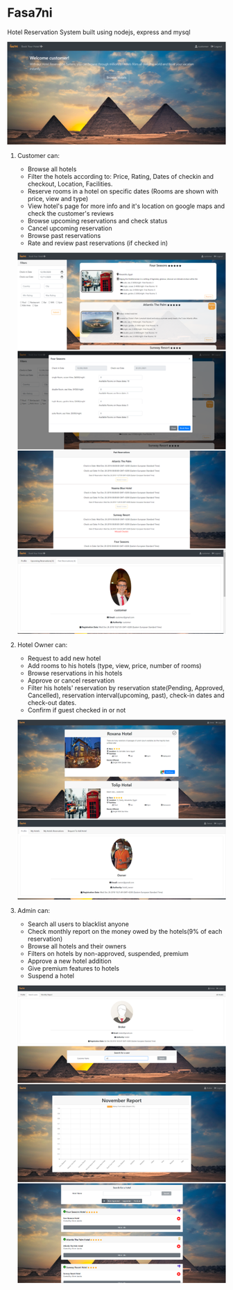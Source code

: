 # Fasa7ni

Hotel Reservation System built using nodejs, express and mysql

![Home page](screenshots/home.PNG)


1. Customer can:
    - Browse all hotels
    - Filter the hotels according to: Price, Rating, Dates of checkin and checkout, Location, Facilities.
    - Reserve rooms in a hotel on specific dates (Rooms are shown with price, view and type)
    - View hotel's page for more info and it's location on google maps and check the customer's reviews
    - Browse upcoming reservations and check status
    - Cancel upcoming reservation
    - Browse past reservations
    - Rate and review past reservations (if checked in)
    
    ![Browse hotels](screenshots/hotels.PNG)
    ![Reserve rooms](screenshots/reserve.PNG)
    ![Reservation](screenshots/past-reservations.PNG)
    ![Profile](screenshots/profile.PNG)


2. Hotel Owner can:
    - Request to add new hotel
    - Add rooms to his hotels (type, view, price, number of rooms)
    - Browse reservations in his hotels
    - Approve or cancel reservation
    - Filter his hotels' reservation by reservation state(Pending, Approved, Cancelled), reservation interval(upcoming, past), check-in dates and check-out dates.
    - Confirm if guest checked in or not
    
    ![Owner hotels](screenshots/my-hotels.PNG)
    ![Owner profile](screenshots/owner.PNG)

3. Admin can:
    - Search all users to blacklist anyone
    - Check monthly report on the money owed by the hotels(9% of each reservation)
    - Browse all hotels and their owners
    - Filters on hotels by non-approved, suspended, premium
    - Approve a new hotel addition
    - Give premium features to hotels
    - Suspend a hotel
    
    ![admin profile](screenshots/admin.PNG)
    ![report](screenshots/report.PNG)
    ![admin hotels](screenshots/admin_hotels.PNG)


